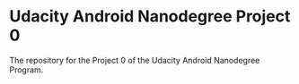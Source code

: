 # Udacity Android Nanodegree Project 0
The repository for the Project 0 of the Udacity Android Nanodegree Program. 
